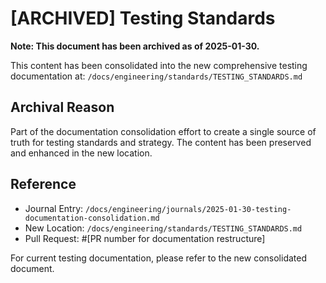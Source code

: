 # [ARCHIVED] Testing Standards

**Note: This document has been archived as of 2025-01-30.**

This content has been consolidated into the new comprehensive testing documentation at:
`/docs/engineering/standards/TESTING_STANDARDS.md`

## Archival Reason
Part of the documentation consolidation effort to create a single source of truth for testing standards and strategy. The content has been preserved and enhanced in the new location.

## Reference
- Journal Entry: `/docs/engineering/journals/2025-01-30-testing-documentation-consolidation.md`
- New Location: `/docs/engineering/standards/TESTING_STANDARDS.md`
- Pull Request: #[PR number for documentation restructure]

For current testing documentation, please refer to the new consolidated document.
